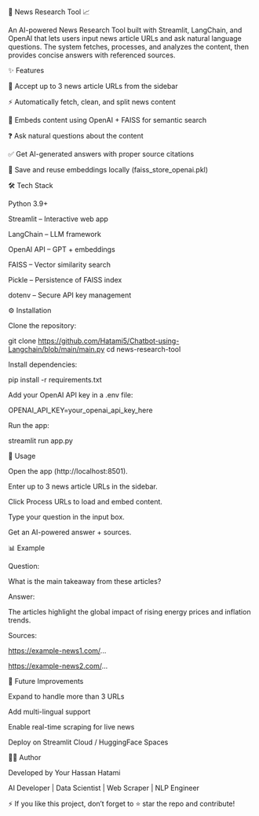 📰 News Research Tool 📈

An AI-powered News Research Tool built with Streamlit, LangChain, and OpenAI that lets users input news article URLs and ask natural language questions. The system fetches, processes, and analyzes the content, then provides concise answers with referenced sources.

✨ Features

🔗 Accept up to 3 news article URLs from the sidebar

⚡ Automatically fetch, clean, and split news content

🧠 Embeds content using OpenAI + FAISS for semantic search

❓ Ask natural questions about the content

✅ Get AI-generated answers with proper source citations

💾 Save and reuse embeddings locally (faiss_store_openai.pkl)

🛠️ Tech Stack

Python 3.9+

Streamlit
 – Interactive web app

LangChain
 – LLM framework

OpenAI API
 – GPT + embeddings

FAISS
 – Vector similarity search

Pickle – Persistence of FAISS index

dotenv – Secure API key management

⚙️ Installation

Clone the repository:

git clone https://github.com/Hatami5/Chatbot-using-Langchain/blob/main/main.py
cd news-research-tool


Install dependencies:

pip install -r requirements.txt


Add your OpenAI API key in a .env file:

OPENAI_API_KEY=your_openai_api_key_here


Run the app:

streamlit run app.py

🚀 Usage

Open the app (http://localhost:8501).

Enter up to 3 news article URLs in the sidebar.

Click Process URLs to load and embed content.

Type your question in the input box.

Get an AI-powered answer + sources.

📊 Example

Question:

What is the main takeaway from these articles?

Answer:

The articles highlight the global impact of rising energy prices and inflation trends.

Sources:

https://example-news1.com/...

https://example-news2.com/...

🔮 Future Improvements

Expand to handle more than 3 URLs

Add multi-lingual support

Enable real-time scraping for live news

Deploy on Streamlit Cloud / HuggingFace Spaces

👨‍💻 Author

Developed by Your Hassan Hatami

AI Developer | Data Scientist | Web Scraper | NLP Engineer

⚡ If you like this project, don’t forget to ⭐ star the repo and contribute!
